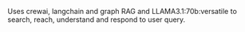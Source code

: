 Uses crewai, langchain and graph RAG and LLAMA3.1:70b:versatile to search, reach, understand and respond to user query.
